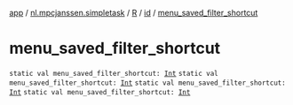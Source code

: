 [app](../../../index.md) / [nl.mpcjanssen.simpletask](../../index.md) / [R](../index.md) / [id](index.md) / [menu_saved_filter_shortcut](.)

# menu_saved_filter_shortcut

`static val menu_saved_filter_shortcut: `[`Int`](https://kotlinlang.org/api/latest/jvm/stdlib/kotlin/-int/index.html)
`static val menu_saved_filter_shortcut: `[`Int`](https://kotlinlang.org/api/latest/jvm/stdlib/kotlin/-int/index.html)
`static val menu_saved_filter_shortcut: `[`Int`](https://kotlinlang.org/api/latest/jvm/stdlib/kotlin/-int/index.html)
`static val menu_saved_filter_shortcut: `[`Int`](https://kotlinlang.org/api/latest/jvm/stdlib/kotlin/-int/index.html)